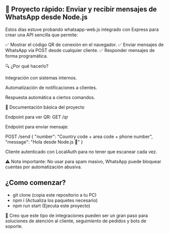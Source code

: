 
## 🚀 Proyecto rápido: Enviar y recibir mensajes de WhatsApp desde Node.js 

Estos días estuve probando whatsapp-web.js integrado con Express para crear una API sencilla que permite:

✅ Mostrar el código QR de conexión en el navegador.
✅ Enviar mensajes de WhatsApp vía POST desde cualquier cliente.
✅ Responder mensajes de forma programática.

🔍 ¿Por qué hacerlo?

Integración con sistemas internos.

Automatización de notificaciones a clientes.

Respuesta automática a ciertos comandos.

📄 Documentación básica del proyecto

Endpoint para ver QR: GET /qr

Endpoint para enviar mensaje:

POST /send
{
  "number": "Country code + area code + phone number",
  "message": "Hola desde Node.js 🚀"
}

Cliente autenticado con LocalAuth para no tener que escanear cada vez.

⚠️ Nota importante: No usar para spam masivo, WhatsApp puede bloquear cuentas por automatización abusiva.

## ¿Como comenzar?

- git clone (copia este repositorio a tu PC)
- npm i (Actualiza los paquetes necesario)
- npm run start (Ejecuta este proyecto)

💬 Creo que este tipo de integraciones pueden ser un gran paso para soluciones de atención al cliente, seguimiento de pedidos y bots de soporte.
